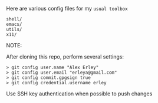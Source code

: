 Here are various config files for my `usual toolbox`

    shell/
    emacs/
    utils/
    x11/

NOTE:

After cloning this repo, perform several settings:

    > git config user.name "Alex Erley"
    > git config user.email "erleya@gmail.com"
    > git config commit.gpgsign true
    > git config credential.username erley

Use SSH key authentication when possible to push changes

